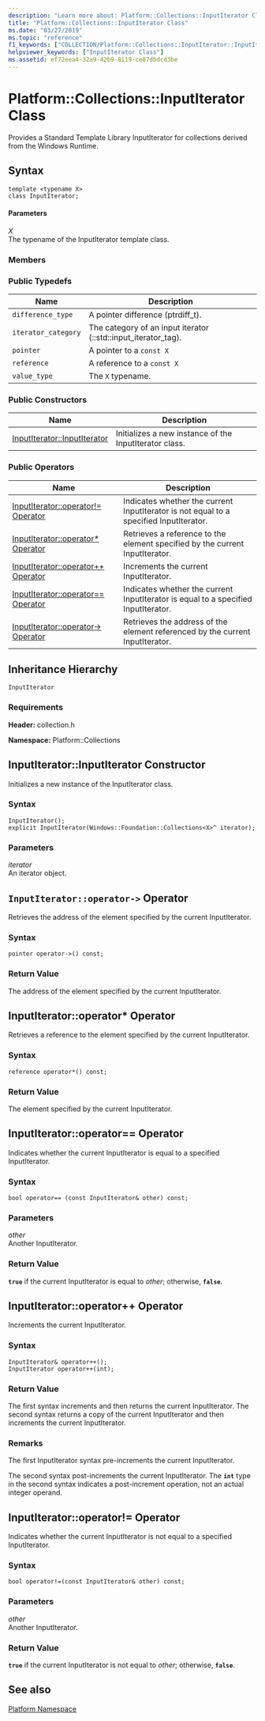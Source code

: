 ```yaml
---
description: "Learn more about: Platform::Collections::InputIterator Class"
title: "Platform::Collections::InputIterator Class"
ms.date: "03/27/2019"
ms.topic: "reference"
f1_keywords: ["COLLECTION/Platform::Collections::InputIterator::InputIterator"]
helpviewer_keywords: ["InputIterator Class"]
ms.assetid: ef72eea4-32a9-42b9-8119-ce87dbdcd3be
---
```

# Platform::Collections::InputIterator Class

Provides a Standard Template Library InputIterator for collections derived from the Windows Runtime.

## Syntax

```
template <typename X>
class InputIterator;
```

#### Parameters

*X*<br/>
The typename of the InputIterator template class.

### Members

### Public Typedefs

|Name|Description|
|----------|-----------------|
|`difference_type`|A pointer difference (ptrdiff_t).|
|`iterator_category`|The category of an input iterator (::std::input_iterator_tag).|
|`pointer`|A pointer to a `const X`|
|`reference`|A reference to a `const X`|
|`value_type`|The `X` typename.|

### Public Constructors

|Name|Description|
|----------|-----------------|
|[InputIterator::InputIterator](#ctor)|Initializes a new instance of the InputIterator class.|

### Public Operators

|Name|Description|
|----------|-----------------|
|[InputIterator::operator!= Operator](#operator-inequality)|Indicates whether the current InputIterator is not equal to a specified InputIterator.|
|[InputIterator::operator* Operator](#operator-dereference)|Retrieves a reference to the element specified by the current InputIterator.|
|[InputIterator::operator++ Operator](#operator-increment)|Increments the current InputIterator.|
|[InputIterator::operator== Operator](#operator-equality)|Indicates whether the current InputIterator is equal to a specified InputIterator.|
|[InputIterator::operator-> Operator](#operator-arrow)|Retrieves the address of the element referenced by the current InputIterator.|

## Inheritance Hierarchy

`InputIterator`

### Requirements

**Header:** collection.h

**Namespace:** Platform::Collections

## <a name="ctor"></a> InputIterator::InputIterator Constructor

Initializes a new instance of the InputIterator class.

### Syntax

```
InputIterator();
explicit InputIterator(Windows::Foundation::Collections<X>^ iterator);
```

### Parameters

*iterator*<br/>
An iterator object.

## <a name="operator-arrow"></a> `InputIterator::operator->` Operator

Retrieves the address of the element specified by the current InputIterator.

### Syntax

```
pointer operator->() const;
```

### Return Value

The address of the element specified by the current InputIterator.

## <a name="operator-dereference"></a> InputIterator::operator\* Operator

Retrieves a reference to the element specified by the current InputIterator.

### Syntax

```
reference operator*() const;
```

### Return Value

The element specified by the current InputIterator.

## <a name="operator-equality"></a> InputIterator::operator== Operator

Indicates whether the current InputIterator is equal to a specified InputIterator.

### Syntax

```
bool operator== (const InputIterator& other) const;
```

### Parameters

*other*<br/>
Another InputIterator.

### Return Value

**`true`** if the current InputIterator is equal to *other*; otherwise, **`false`**.

## <a name="operator-increment"></a> InputIterator::operator++ Operator

Increments the current InputIterator.

### Syntax

```
InputIterator& operator++();
InputIterator operator++(int);
```

### Return Value

The first syntax increments and then returns the current InputIterator. The second syntax returns a copy of the current InputIterator and then increments the current InputIterator.

### Remarks

The first InputIterator syntax pre-increments the current InputIterator.

The second syntax post-increments the current InputIterator. The **`int`** type in the second syntax indicates a post-increment operation, not an actual integer operand.

## <a name="operator-inequality"></a> InputIterator::operator!= Operator

Indicates whether the current InputIterator is not equal to a specified InputIterator.

### Syntax

```
bool operator!=(const InputIterator& other) const;
```

### Parameters

*other*<br/>
Another InputIterator.

### Return Value

**`true`** if the current InputIterator is not equal to *other*; otherwise, **`false`**.

## See also

[Platform Namespace](platform-namespace-c-cx.md)
